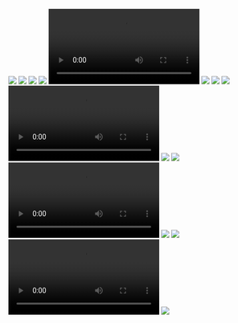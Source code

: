 ![](./AssetsReadme/image1.png)
![](./AssetsReadme/image2.png)
![](./AssetsReadme/image3.png)
![](./AssetsReadme/image4.png)
![](./AssetsReadme/semi-automatic.mov)
![](./AssetsReadme/image5.png)
![](./AssetsReadme/image6.png)
![](./AssetsReadme/image7.png)
![](./AssetsReadme/automatic.mov)
![](./AssetsReadme/image8.png)
![](./AssetsReadme/image9.png)
![](./AssetsReadme/final.mov)
![](./AssetsReadme/image10.png)
![](./AssetsReadme/image11.png)
![](./AssetsReadme/finaldisplay.mov)
![](./AssetsReadme/assembly.jpeg)
